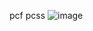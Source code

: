 pcf pcss 
![image](https://github.com/GitHupMuxin/Use-opengl-to-reproduce-of-rendering-techniques/assets/134865965/77ab7f80-40e8-407a-b6fc-5b845ef9fd8e)
